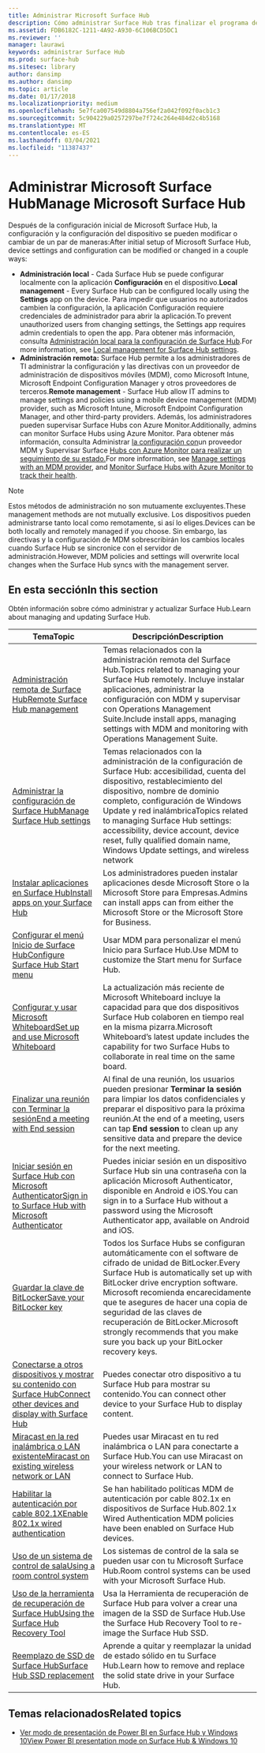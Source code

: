 ```yaml
---
title: Administrar Microsoft Surface Hub
description: Cómo administrar Surface Hub tras finalizar el programa de primera ejecución.
ms.assetid: FDB6182C-1211-4A92-A930-6C106BCD5DC1
ms.reviewer: ''
manager: laurawi
keywords: administrar Surface Hub
ms.prod: surface-hub
ms.sitesec: library
author: dansimp
ms.author: dansimp
ms.topic: article
ms.date: 01/17/2018
ms.localizationpriority: medium
ms.openlocfilehash: 5e7fca007549d8804a756ef2a042f092f0acb1c3
ms.sourcegitcommit: 5c904229a0257297be7f724c264e484d2c4b5168
ms.translationtype: MT
ms.contentlocale: es-ES
ms.lasthandoff: 03/04/2021
ms.locfileid: "11387437"
---
```

# <a name="manage-microsoft-surface-hub"></a><span data-ttu-id="cd849-104">Administrar Microsoft Surface Hub</span><span class="sxs-lookup"><span data-stu-id="cd849-104">Manage Microsoft Surface Hub</span></span>

<span data-ttu-id="cd849-105">Después de la configuración inicial de Microsoft Surface Hub, la configuración y la configuración del dispositivo se pueden modificar o cambiar de un par de maneras:</span><span class="sxs-lookup"><span data-stu-id="cd849-105">After initial setup of Microsoft Surface Hub, device settings and configuration can be modified or changed in a couple ways:</span></span>

- <span data-ttu-id="cd849-106">**Administración local** - Cada Surface Hub se puede configurar localmente con la aplicación **Configuración** en el dispositivo.</span><span class="sxs-lookup"><span data-stu-id="cd849-106">**Local management** - Every Surface Hub can be configured locally using the **Settings** app on the device.</span></span> <span data-ttu-id="cd849-107">Para impedir que usuarios no autorizados cambien la configuración, la aplicación Configuración requiere credenciales de administrador para abrir la aplicación.</span><span class="sxs-lookup"><span data-stu-id="cd849-107">To prevent unauthorized users from changing settings, the Settings app requires admin credentials to open the app.</span></span> <span data-ttu-id="cd849-108">Para obtener más información, consulta [Administración local para la configuración de Surface Hub](local-management-surface-hub-settings.md).</span><span class="sxs-lookup"><span data-stu-id="cd849-108">For more information, see [Local management for Surface Hub settings](local-management-surface-hub-settings.md).</span></span>
- <span data-ttu-id="cd849-109">**Administración remota:** Surface Hub permite a los administradores de TI administrar la configuración y las directivas con un proveedor de administración de dispositivos móviles (MDM), como Microsoft Intune, Microsoft Endpoint Configuration Manager y otros proveedores de terceros.</span><span class="sxs-lookup"><span data-stu-id="cd849-109">**Remote management** - Surface Hub allow IT admins to manage settings and policies using a mobile device management (MDM) provider, such as Microsoft Intune, Microsoft Endpoint Configuration Manager, and other third-party providers.</span></span> <span data-ttu-id="cd849-110">Además, los administradores pueden supervisar Surface Hubs con Azure Monitor.</span><span class="sxs-lookup"><span data-stu-id="cd849-110">Additionally, admins can monitor Surface Hubs using Azure Monitor.</span></span>  <span data-ttu-id="cd849-111">Para obtener más información, consulta Administrar [la configuración con](manage-settings-with-mdm-for-surface-hub.md)un proveedor MDM y Supervisar Surface [Hubs con Azure Monitor para realizar un seguimiento de su estado.](https://docs.microsoft.com/azure/azure-monitor/insights/surface-hubs)</span><span class="sxs-lookup"><span data-stu-id="cd849-111">For more information, see [Manage settings with an MDM provider](manage-settings-with-mdm-for-surface-hub.md), and [Monitor Surface Hubs with Azure Monitor to track their health](https://docs.microsoft.com/azure/azure-monitor/insights/surface-hubs).</span></span> 

> [!NOTE]
> <span data-ttu-id="cd849-112">Estos métodos de administración no son mutuamente excluyentes.</span><span class="sxs-lookup"><span data-stu-id="cd849-112">These management methods are not mutually exclusive.</span></span> <span data-ttu-id="cd849-113">Los dispositivos pueden administrarse tanto local como remotamente, si así lo eliges.</span><span class="sxs-lookup"><span data-stu-id="cd849-113">Devices can be both locally and remotely managed if you choose.</span></span> <span data-ttu-id="cd849-114">Sin embargo, las directivas y la configuración de MDM sobrescribirán los cambios locales cuando Surface Hub se sincronice con el servidor de administración.</span><span class="sxs-lookup"><span data-stu-id="cd849-114">However, MDM policies and settings will overwrite local changes when the Surface Hub syncs with the management server.</span></span> 

## <a name="in-this-section"></a><span data-ttu-id="cd849-115">En esta sección</span><span class="sxs-lookup"><span data-stu-id="cd849-115">In this section</span></span>

<span data-ttu-id="cd849-116">Obtén información sobre cómo administrar y actualizar Surface Hub.</span><span class="sxs-lookup"><span data-stu-id="cd849-116">Learn about managing and updating Surface Hub.</span></span>

| <span data-ttu-id="cd849-117">Tema</span><span class="sxs-lookup"><span data-stu-id="cd849-117">Topic</span></span> | <span data-ttu-id="cd849-118">Descripción</span><span class="sxs-lookup"><span data-stu-id="cd849-118">Description</span></span> |
| ----- | ----------- |
| [<span data-ttu-id="cd849-119">Administración remota de Surface Hub</span><span class="sxs-lookup"><span data-stu-id="cd849-119">Remote Surface Hub management</span></span>](remote-surface-hub-management.md) |<span data-ttu-id="cd849-120">Temas relacionados con la administración remota del Surface Hub.</span><span class="sxs-lookup"><span data-stu-id="cd849-120">Topics related to managing your Surface Hub remotely.</span></span> <span data-ttu-id="cd849-121">Incluye instalar aplicaciones, administrar la configuración con MDM y supervisar con Operations Management Suite.</span><span class="sxs-lookup"><span data-stu-id="cd849-121">Include install apps, managing settings with MDM and monitoring with Operations Management Suite.</span></span> |
| [<span data-ttu-id="cd849-122">Administrar la configuración de Surface Hub</span><span class="sxs-lookup"><span data-stu-id="cd849-122">Manage Surface Hub settings</span></span>](manage-surface-hub-settings.md) |<span data-ttu-id="cd849-123">Temas relacionados con la administración de la configuración de Surface Hub: accesibilidad, cuenta del dispositivo, restablecimiento del dispositivo, nombre de dominio completo, configuración de Windows Update y red inalámbrica</span><span class="sxs-lookup"><span data-stu-id="cd849-123">Topics related to managing Surface Hub settings: accessibility, device account, device reset, fully qualified domain name, Windows Update settings, and wireless network</span></span> |
| [<span data-ttu-id="cd849-124">Instalar aplicaciones en Surface Hub</span><span class="sxs-lookup"><span data-stu-id="cd849-124">Install apps on your Surface Hub</span></span>]( https://technet.microsoft.com/itpro/surface-hub/install-apps-on-surface-hub) | <span data-ttu-id="cd849-125">Los administradores pueden instalar aplicaciones desde Microsoft Store o la Microsoft Store para Empresas.</span><span class="sxs-lookup"><span data-stu-id="cd849-125">Admins can install apps can from either the Microsoft Store or the Microsoft Store for Business.</span></span>|
[<span data-ttu-id="cd849-126">Configurar el menú Inicio de Surface Hub</span><span class="sxs-lookup"><span data-stu-id="cd849-126">Configure Surface Hub Start menu</span></span>](surface-hub-start-menu.md) | <span data-ttu-id="cd849-127">Usar MDM para personalizar el menú Inicio para Surface Hub.</span><span class="sxs-lookup"><span data-stu-id="cd849-127">Use MDM to customize the Start menu for Surface Hub.</span></span>
| [<span data-ttu-id="cd849-128">Configurar y usar Microsoft Whiteboard</span><span class="sxs-lookup"><span data-stu-id="cd849-128">Set up and use Microsoft Whiteboard</span></span>](whiteboard-collaboration.md)  | <span data-ttu-id="cd849-129">La actualización más reciente de Microsoft Whiteboard incluye la capacidad para que dos dispositivos Surface Hub colaboren en tiempo real en la misma pizarra.</span><span class="sxs-lookup"><span data-stu-id="cd849-129">Microsoft Whiteboard’s latest update includes the capability for two Surface Hubs to collaborate in real time on the same board.</span></span>   |
| [<span data-ttu-id="cd849-130">Finalizar una reunión con Terminar la sesión</span><span class="sxs-lookup"><span data-stu-id="cd849-130">End a meeting with End session</span></span>](https://technet.microsoft.com/itpro/surface-hub/finishing-your-surface-hub-meeting) | <span data-ttu-id="cd849-131">Al final de una reunión, los usuarios pueden presionar **Terminar la sesión** para limpiar los datos confidenciales y preparar el dispositivo para la próxima reunión.</span><span class="sxs-lookup"><span data-stu-id="cd849-131">At the end of a meeting, users can tap **End session** to clean up any sensitive data and prepare the device for the next meeting.</span></span>|
| [<span data-ttu-id="cd849-132">Iniciar sesión en Surface Hub con Microsoft Authenticator</span><span class="sxs-lookup"><span data-stu-id="cd849-132">Sign in to Surface Hub with Microsoft Authenticator</span></span>](surface-hub-authenticator-app.md) | <span data-ttu-id="cd849-133">Puedes iniciar sesión en un dispositivo Surface Hub sin una contraseña con la aplicación Microsoft Authenticator, disponible en Android e iOS.</span><span class="sxs-lookup"><span data-stu-id="cd849-133">You can sign in to a Surface Hub without a password using the Microsoft Authenticator app, available on Android and iOS.</span></span>   |
| [<span data-ttu-id="cd849-134">Guardar la clave de BitLocker</span><span class="sxs-lookup"><span data-stu-id="cd849-134">Save your BitLocker key</span></span>](https://technet.microsoft.com/itpro/surface-hub/save-bitlocker-key-surface-hub) | <span data-ttu-id="cd849-135">Todos los Surface Hubs se configuran automáticamente con el software de cifrado de unidad de BitLocker.</span><span class="sxs-lookup"><span data-stu-id="cd849-135">Every Surface Hub is automatically set up with BitLocker drive encryption software.</span></span> <span data-ttu-id="cd849-136">Microsoft recomienda encarecidamente que te asegures de hacer una copia de seguridad de las claves de recuperación de BitLocker.</span><span class="sxs-lookup"><span data-stu-id="cd849-136">Microsoft strongly recommends that you make sure you back up your BitLocker recovery keys.</span></span>|
| [<span data-ttu-id="cd849-137">Conectarse a otros dispositivos y mostrar su contenido con Surface Hub</span><span class="sxs-lookup"><span data-stu-id="cd849-137">Connect other devices and display with Surface Hub</span></span>](https://technet.microsoft.com/itpro/surface-hub/connect-and-display-with-surface-hub) | <span data-ttu-id="cd849-138">Puedes conectar otro dispositivo a tu Surface Hub para mostrar su contenido.</span><span class="sxs-lookup"><span data-stu-id="cd849-138">You can connect other device to your Surface Hub to display content.</span></span>|
| [<span data-ttu-id="cd849-139">Miracast en la red inalámbrica o LAN existente</span><span class="sxs-lookup"><span data-stu-id="cd849-139">Miracast on existing wireless network or LAN</span></span>](miracast-over-infrastructure.md) | <span data-ttu-id="cd849-140">Puedes usar Miracast en tu red inalámbrica o LAN para conectarte a Surface Hub.</span><span class="sxs-lookup"><span data-stu-id="cd849-140">You can use Miracast on your wireless network or LAN to connect to Surface Hub.</span></span> |
 [<span data-ttu-id="cd849-141">Habilitar la autenticación por cable 802.1X</span><span class="sxs-lookup"><span data-stu-id="cd849-141">Enable 802.1x wired authentication</span></span>](enable-8021x-wired-authentication.md) | <span data-ttu-id="cd849-142">Se han habilitado políticas MDM de autenticación por cable 802.1x en dispositivos de Surface Hub.</span><span class="sxs-lookup"><span data-stu-id="cd849-142">802.1x Wired Authentication MDM policies have been enabled on Surface Hub devices.</span></span> 
| [<span data-ttu-id="cd849-143">Uso de un sistema de control de sala</span><span class="sxs-lookup"><span data-stu-id="cd849-143">Using a room control system</span></span>](https://technet.microsoft.com/itpro/surface-hub/use-room-control-system-with-surface-hub) | <span data-ttu-id="cd849-144">Los sistemas de control de la sala se pueden usar con tu Microsoft Surface Hub.</span><span class="sxs-lookup"><span data-stu-id="cd849-144">Room control systems can be used with your Microsoft Surface Hub.</span></span>|
[<span data-ttu-id="cd849-145">Uso de la herramienta de recuperación de Surface Hub</span><span class="sxs-lookup"><span data-stu-id="cd849-145">Using the Surface Hub Recovery Tool</span></span>](surface-hub-recovery-tool.md) | <span data-ttu-id="cd849-146">Usa la Herramienta de recuperación de Surface Hub para volver a crear una imagen de la SSD de Surface Hub.</span><span class="sxs-lookup"><span data-stu-id="cd849-146">Use the Surface Hub Recovery Tool to re-image the Surface Hub SSD.</span></span>
[<span data-ttu-id="cd849-147">Reemplazo de SSD de Surface Hub</span><span class="sxs-lookup"><span data-stu-id="cd849-147">Surface Hub SSD replacement</span></span>](surface-hub-ssd-replacement.md) | <span data-ttu-id="cd849-148">Aprende a quitar y reemplazar la unidad de estado sólido en tu Surface Hub.</span><span class="sxs-lookup"><span data-stu-id="cd849-148">Learn how to remove and replace the solid state drive in your Surface Hub.</span></span>

## <a name="related-topics"></a><span data-ttu-id="cd849-149">Temas relacionados</span><span class="sxs-lookup"><span data-stu-id="cd849-149">Related topics</span></span>

- [<span data-ttu-id="cd849-150">Ver modo de presentación de Power BI en Surface Hub y Windows 10</span><span class="sxs-lookup"><span data-stu-id="cd849-150">View Power BI presentation mode on Surface Hub & Windows 10</span></span>](https://powerbi.microsoft.com/documentation/powerbi-mobile-win10-app-presentation-mode/)
